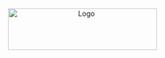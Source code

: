<br />
<p align="center">
  <a href="https://github.com/koraytt/KT">
    <img src="images/line_blank.png" alt="Logo" width="300" height="85">
  </a>
